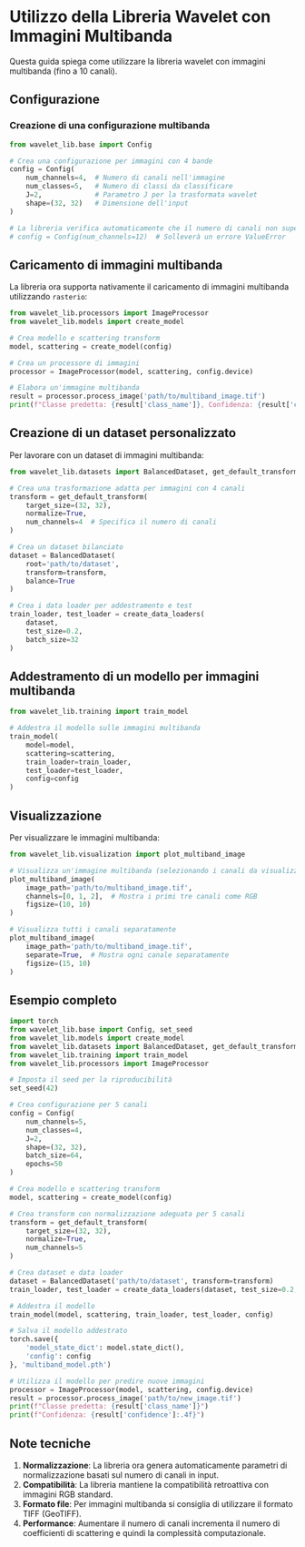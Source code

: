 # Utilizzo della Libreria Wavelet con Immagini Multibanda

Questa guida spiega come utilizzare la libreria wavelet con immagini multibanda (fino a 10 canali).

## Configurazione

### Creazione di una configurazione multibanda

```python
from wavelet_lib.base import Config

# Crea una configurazione per immagini con 4 bande
config = Config(
    num_channels=4,  # Numero di canali nell'immagine
    num_classes=5,   # Numero di classi da classificare
    J=2,             # Parametro J per la trasformata wavelet
    shape=(32, 32)   # Dimensione dell'input
)

# La libreria verifica automaticamente che il numero di canali non superi il massimo supportato (10)
# config = Config(num_channels=12)  # Solleverà un errore ValueError
```

## Caricamento di immagini multibanda

La libreria ora supporta nativamente il caricamento di immagini multibanda utilizzando `rasterio`:

```python
from wavelet_lib.processors import ImageProcessor
from wavelet_lib.models import create_model

# Crea modello e scattering transform
model, scattering = create_model(config)

# Crea un processore di immagini
processor = ImageProcessor(model, scattering, config.device)

# Elabora un'immagine multibanda
result = processor.process_image('path/to/multiband_image.tif')
print(f"Classe predetta: {result['class_name']}, Confidenza: {result['confidence']:.2f}")
```

## Creazione di un dataset personalizzato

Per lavorare con un dataset di immagini multibanda:

```python
from wavelet_lib.datasets import BalancedDataset, get_default_transform, create_data_loaders

# Crea una trasformazione adatta per immagini con 4 canali
transform = get_default_transform(
    target_size=(32, 32),
    normalize=True,
    num_channels=4  # Specifica il numero di canali
)

# Crea un dataset bilanciato
dataset = BalancedDataset(
    root='path/to/dataset',
    transform=transform,
    balance=True
)

# Crea i data loader per addestramento e test
train_loader, test_loader = create_data_loaders(
    dataset, 
    test_size=0.2,
    batch_size=32
)
```

## Addestramento di un modello per immagini multibanda

```python
from wavelet_lib.training import train_model

# Addestra il modello sulle immagini multibanda
train_model(
    model=model,
    scattering=scattering,
    train_loader=train_loader,
    test_loader=test_loader,
    config=config
)
```

## Visualizzazione

Per visualizzare le immagini multibanda:

```python
from wavelet_lib.visualization import plot_multiband_image

# Visualizza un'immagine multibanda (selezionando i canali da visualizzare)
plot_multiband_image(
    image_path='path/to/multiband_image.tif',
    channels=[0, 1, 2],  # Mostra i primi tre canali come RGB
    figsize=(10, 10)
)

# Visualizza tutti i canali separatamente
plot_multiband_image(
    image_path='path/to/multiband_image.tif',
    separate=True,  # Mostra ogni canale separatamente
    figsize=(15, 10)
)
```

## Esempio completo

```python
import torch
from wavelet_lib.base import Config, set_seed
from wavelet_lib.models import create_model
from wavelet_lib.datasets import BalancedDataset, get_default_transform, create_data_loaders
from wavelet_lib.training import train_model
from wavelet_lib.processors import ImageProcessor

# Imposta il seed per la riproducibilità
set_seed(42)

# Crea configurazione per 5 canali
config = Config(
    num_channels=5,
    num_classes=4,
    J=2,
    shape=(32, 32),
    batch_size=64,
    epochs=50
)

# Crea modello e scattering transform
model, scattering = create_model(config)

# Crea transform con normalizzazione adeguata per 5 canali
transform = get_default_transform(
    target_size=(32, 32),
    normalize=True,
    num_channels=5
)

# Crea dataset e data loader
dataset = BalancedDataset('path/to/dataset', transform=transform)
train_loader, test_loader = create_data_loaders(dataset, test_size=0.2, batch_size=config.batch_size)

# Addestra il modello
train_model(model, scattering, train_loader, test_loader, config)

# Salva il modello addestrato
torch.save({
    'model_state_dict': model.state_dict(),
    'config': config
}, 'multiband_model.pth')

# Utilizza il modello per predire nuove immagini
processor = ImageProcessor(model, scattering, config.device)
result = processor.process_image('path/to/new_image.tif')
print(f"Classe predetta: {result['class_name']}")
print(f"Confidenza: {result['confidence']:.4f}")
```

## Note tecniche

1. **Normalizzazione**: La libreria ora genera automaticamente parametri di normalizzazione basati sul numero di canali in input.
2. **Compatibilità**: La libreria mantiene la compatibilità retroattiva con immagini RGB standard.
3. **Formato file**: Per immagini multibanda si consiglia di utilizzare il formato TIFF (GeoTIFF).
4. **Performance**: Aumentare il numero di canali incrementa il numero di coefficienti di scattering e quindi la complessità computazionale.